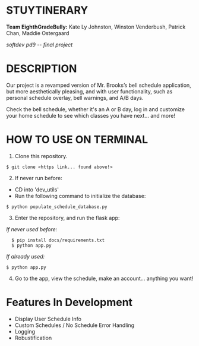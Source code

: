 # STUYTINERARY

**Team EighthGradeBully:** Kate Ly Johnston, Winston Venderbush, Patrick Chan, Maddie Ostergaard

*softdev pd9 -- final project*


# DESCRIPTION

Our project is a revamped version of Mr. Brooks’s bell schedule application, but more aesthetically pleasing, and with user functionality, such as personal schedule overlay, bell warnings, and A/B days.

Check the bell schedule, whether it's an A or B day, log in and customize your home schedule to see which classes you have next... and more!

# HOW TO USE ON TERMINAL

1. Clone this repository.

```
$ git clone <https link... found above!>
```

2. If never run before:

- CD into 'dev_utils'
- Run the following command to initialize the database:

```
$ python populate_schedule_database.py
```

3. Enter the repository, and run the flask app:

  *If never used before:*

```
  $ pip install docs/requirements.txt
  $ python app.py
```

  *If already used:*

  ```
  $ python app.py
  ```

4. Go to the app, view the schedule, make an account... anything you want!

# Features In Development

- Display User Schedule Info
- Custom Schedules / No Schedule Error Handling
- Logging
- Robustification
